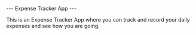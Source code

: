 --- Expense Tracker App ---

This is an Expense Tracker App where you can track and record your daily expenses and see how you are going.


